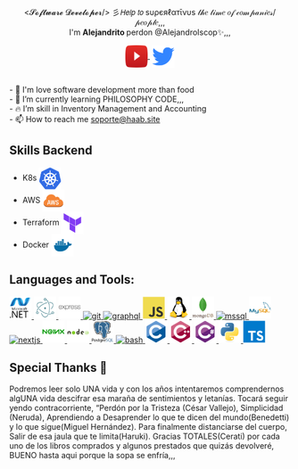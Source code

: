   <p align="center">
    <𝓢𝓸𝓯𝓽𝔀𝓪𝓻𝓮 𝓓𝓮𝓿𝓮𝓵𝓸𝓹𝓮𝓻/>          彡𝘏𝘦𝘭𝘱 𝘵𝘰  ѕυρєяℓαтῑνυѕ  𝓉𝒽𝑒 𝓉𝒾𝓂𝑒 𝑜𝒻 𝒸𝑜𝓂𝓅𝒶𝓃𝒾𝑒𝓈/𝓅𝑒𝑜𝓅𝓁𝑒,,,   <br>
    I'm <strong>Alejandrito </strong> perdon @AlejandroIscop✨,,,
    </p>
    <p align="center">
       <a href="https://www.youtube.com/channel/UCptIlZdwMQXMuEr06WzNGMg" target="blank" style='margin-right:4px'>
           <img align="center" src="https://github.com/AlejandroIscop/AlejandroIscop/blob/main/Assets/youtube.svg" alt="@AlejandroYOUTUBE" height="40" width="40" ></img>
       </a>
       <a href="https://twitter.com/AlejandroIscop" target="blank">
          <img align="center" src="https://github.com/AlejandroIscop/AlejandroIscop/blob/main/Assets/twitter.svg" alt="@AlejandroTWITTER" height="40" width="40" ></img>
       </a>
       
  <br> - 🤗 I'm love software development more than food
  <br> - 👀 I’m currently learning PHILOSOPHY CODE,,,
  <br> - 🔥 I’m skill in Inventory Management and Accounting
  <br> - 📫 How to reach me soporte@haab.site
</p>

## Skills Backend
- K8s <img align="center" src="https://github.com/AlejandroIscop/AlejandroIscop/blob/main/Assets/k8.svg" alt="K8s" height="40" width="40"></img>
- AWS <img align="center" src="https://github.com/AlejandroIscop/AlejandroIscop/blob/main/Assets/aws.svg" alt="AWS" height="40" width="40"></img> 
- Terraform <img align="center" src="https://github.com/AlejandroIscop/AlejandroIscop/blob/main/Assets/tf.svg" alt="@AlejandroYOUTUBE" height="40" width="40" ></img>
- Docker <img align="center" src="https://github.com/AlejandroIscop/AlejandroIscop/blob/main/Assets/docker.svg" alt="@AlejandroYOUTUBE" height="40" width="40" ></img>

<h2 align="left">Languages and Tools:</h2>
<p align="left"> 
  <a href="https://dotnet.microsoft.com/" target="_blank"> 
    <img src="https://raw.githubusercontent.com/devicons/devicon/master/icons/dot-net/dot-net-original-wordmark.svg" alt="dotnet" width="40" height="40"/> </a> 
  <a href="https://www.electronjs.org" target="_blank">
    <img src="https://raw.githubusercontent.com/devicons/devicon/master/icons/electron/electron-original.svg" alt="electron" width="40" height="40"/> </a> 
  <a href="https://expressjs.com" target="_blank"> 
    <img src="https://raw.githubusercontent.com/devicons/devicon/master/icons/express/express-original-wordmark.svg" alt="express" width="40" height="40"/> </a>     <a href="https://git-scm.com/" target="_blank"> <img src="https://www.vectorlogo.zone/logos/git-scm/git-scm-icon.svg" alt="git" width="40" height="40"/> </a> 
  <a href="https://graphql.org" target="_blank"> <img src="https://www.vectorlogo.zone/logos/graphql/graphql-icon.svg" alt="graphql" width="40" height="40"/> </a>   <a href="https://developer.mozilla.org/en-US/docs/Web/JavaScript" target="_blank"> 
     <img src="https://raw.githubusercontent.com/devicons/devicon/master/icons/javascript/javascript-original.svg" alt="javascript" width="40" height="40"/> </a>   <a href="https://www.linux.org/" target="_blank"> 
     <img src="https://raw.githubusercontent.com/devicons/devicon/master/icons/linux/linux-original.svg" alt="linux" width="40" height="40"/> </a> 
  <a href="https://www.mongodb.com/" target="_blank"> 
    <img src="https://raw.githubusercontent.com/devicons/devicon/master/icons/mongodb/mongodb-original-wordmark.svg" alt="mongodb" width="40" height="40"/> </a> <a href="https://www.microsoft.com/en-us/sql-server" target="_blank"> 
  <img src="https://www.svgrepo.com/show/303229/microsoft-sql-server-logo.svg" alt="mssql" width="40" height="40"/> </a> <a href="https://www.mysql.com/" target="_blank"> <img src="https://raw.githubusercontent.com/devicons/devicon/master/icons/mysql/mysql-original-wordmark.svg" alt="mysql" width="40" height="40"/> </a> <a href="https://nextjs.org/" target="_blank"> 
  <img src="https://cdn.worldvectorlogo.com/logos/nextjs-3.svg" alt="nextjs" width="40" height="40"/> </a> 
  <a href="https://www.nginx.com" target="_blank"> 
    <img src="https://raw.githubusercontent.com/devicons/devicon/master/icons/nginx/nginx-original.svg" alt="nginx" width="40" height="40"/> </a> <a href="https://nodejs.org" target="_blank"> 
  <img src="https://raw.githubusercontent.com/devicons/devicon/master/icons/nodejs/nodejs-original-wordmark.svg" alt="nodejs" width="40" height="40"/> </a> 
 
 <a href="https://www.postgresql.org" target="_blank"> 
  <img src="https://raw.githubusercontent.com/devicons/devicon/master/icons/postgresql/postgresql-original-wordmark.svg" alt="postgresql" width="40" height="40"/</a> 
    <a href="https://www.gnu.org/software/bash/" target="_blank"> 
    <img src="https://www.vectorlogo.zone/logos/gnu_bash/gnu_bash-icon.svg" alt="bash" width="40" height="40"/> </a> 
  <a href="https://www.cprogramming.com/" target="_blank"> 
    <img src="https://raw.githubusercontent.com/devicons/devicon/master/icons/c/c-original.svg" alt="c" width="40" height="40"/> </a> 
  <a href="https://www.w3schools.com/cpp/" target="_blank"> 
    <img src="https://raw.githubusercontent.com/devicons/devicon/master/icons/cplusplus/cplusplus-original.svg" alt="cplusplus" width="40" height="40"/> </a> 
  <a href="https://www.w3schools.com/cs/" target="_blank"> 
    <img src="https://raw.githubusercontent.com/devicons/devicon/master/icons/csharp/csharp-original.svg" alt="csharp" width="40" height="40"/> </a> 
<a href="https://www.python.org" target="_blank"> <img src="https://raw.githubusercontent.com/devicons/devicon/master/icons/python/python-original.svg" alt="python" width="40" height="40"/> </a> <a href="https://www.typescriptlang.org/" target="_blank"> 
  <img src="https://raw.githubusercontent.com/devicons/devicon/master/icons/typescript/typescript-original.svg" alt="typescript" width="40" height="40"/> 
  </a> 

  </p>

## Special Thanks 🙇  
  Podremos leer solo UNA vida y con los años intentaremos comprendernos algUNA vida descifrar esa maraña de sentimientos y letanías. 
  Tocará seguir yendo contracorriente, “Perdón por la Tristeza (César Vallejo), Simplicidad (Neruda), Aprendiendo a Desaprender lo 
  que te dicen del mundo(Benedetti) y lo que sigue(Miguel Hernández). Para finalmente distanciarse del cuerpo, Salir de esa jaula que 
  te limita(Haruki). Gracias TOTALES(Cerati) por cada uno de los libros comprados y algunos prestados que quizás devolveré, BUENO hasta aqui
  porque la sopa se enfría,,,


